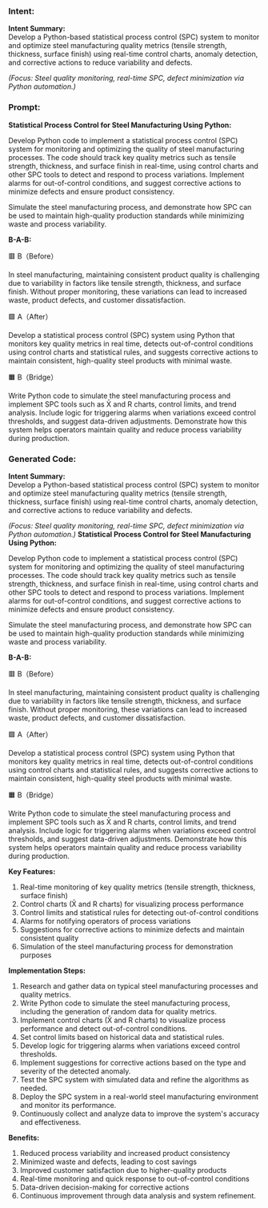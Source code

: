 ### Intent:
**Intent Summary:**  
Develop a Python-based statistical process control (SPC) system to monitor and optimize steel manufacturing quality metrics (tensile strength, thickness, surface finish) using real-time control charts, anomaly detection, and corrective actions to reduce variability and defects.  

*(Focus: Steel quality monitoring, real-time SPC, defect minimization via Python automation.)*

### Prompt:
**Statistical Process Control for Steel Manufacturing Using Python:**

Develop Python code to implement a statistical process control (SPC) system for monitoring and optimizing the quality of steel manufacturing processes. The code should track key quality metrics such as tensile strength, thickness, and surface finish in real-time, using control charts and other SPC tools to detect and respond to process variations. Implement alarms for out-of-control conditions, and suggest corrective actions to minimize defects and ensure product consistency.

Simulate the steel manufacturing process, and demonstrate how SPC can be used to maintain high-quality production standards while minimizing waste and process variability.

**B-A-B:**

🟥 B（Before）

In steel manufacturing, maintaining consistent product quality is challenging due to variability in factors like tensile strength, thickness, and surface finish. Without proper monitoring, these variations can lead to increased waste, product defects, and customer dissatisfaction.

🟩 A（After）

Develop a statistical process control (SPC) system using Python that monitors key quality metrics in real time, detects out-of-control conditions using control charts and statistical rules, and suggests corrective actions to maintain consistent, high-quality steel products with minimal waste.

🟧 B（Bridge）

Write Python code to simulate the steel manufacturing process and implement SPC tools such as X̄ and R charts, control limits, and trend analysis. Include logic for triggering alarms when variations exceed control thresholds, and suggest data-driven adjustments. Demonstrate how this system helps operators maintain quality and reduce process variability during production.

### Generated Code:
**Intent Summary:**  
Develop a Python-based statistical process control (SPC) system to monitor and optimize steel manufacturing quality metrics (tensile strength, thickness, surface finish) using real-time control charts, anomaly detection, and corrective actions to reduce variability and defects.  

*(Focus: Steel quality monitoring, real-time SPC, defect minimization via Python automation.)*
**Statistical Process Control for Steel Manufacturing Using Python:**

Develop Python code to implement a statistical process control (SPC) system for monitoring and optimizing the quality of steel manufacturing processes. The code should track key quality metrics such as tensile strength, thickness, and surface finish in real-time, using control charts and other SPC tools to detect and respond to process variations. Implement alarms for out-of-control conditions, and suggest corrective actions to minimize defects and ensure product consistency.

Simulate the steel manufacturing process, and demonstrate how SPC can be used to maintain high-quality production standards while minimizing waste and process variability.

**B-A-B:**

🟥 B（Before）

In steel manufacturing, maintaining consistent product quality is challenging due to variability in factors like tensile strength, thickness, and surface finish. Without proper monitoring, these variations can lead to increased waste, product defects, and customer dissatisfaction.

🟩 A（After）

Develop a statistical process control (SPC) system using Python that monitors key quality metrics in real time, detects out-of-control conditions using control charts and statistical rules, and suggests corrective actions to maintain consistent, high-quality steel products with minimal waste.

🟧 B（Bridge）

Write Python code to simulate the steel manufacturing process and implement SPC tools such as X̄ and R charts, control limits, and trend analysis. Include logic for triggering alarms when variations exceed control thresholds, and suggest data-driven adjustments. Demonstrate how this system helps operators maintain quality and reduce process variability during production.

**Key Features:**

1. Real-time monitoring of key quality metrics (tensile strength, thickness, surface finish)
2. Control charts (X̄ and R charts) for visualizing process performance
3. Control limits and statistical rules for detecting out-of-control conditions
4. Alarms for notifying operators of process variations
5. Suggestions for corrective actions to minimize defects and maintain consistent quality
6. Simulation of the steel manufacturing process for demonstration purposes

**Implementation Steps:**

1. Research and gather data on typical steel manufacturing processes and quality metrics.
2. Write Python code to simulate the steel manufacturing process, including the generation of random data for quality metrics.
3. Implement control charts (X̄ and R charts) to visualize process performance and detect out-of-control conditions.
4. Set control limits based on historical data and statistical rules.
5. Develop logic for triggering alarms when variations exceed control thresholds.
6. Implement suggestions for corrective actions based on the type and severity of the detected anomaly.
7. Test the SPC system with simulated data and refine the algorithms as needed.
8. Deploy the SPC system in a real-world steel manufacturing environment and monitor its performance.
9. Continuously collect and analyze data to improve the system's accuracy and effectiveness.

**Benefits:**

1. Reduced process variability and increased product consistency
2. Minimized waste and defects, leading to cost savings
3. Improved customer satisfaction due to higher-quality products
4. Real-time monitoring and quick response to out-of-control conditions
5. Data-driven decision-making for corrective actions
6. Continuous improvement through data analysis and system refinement.
